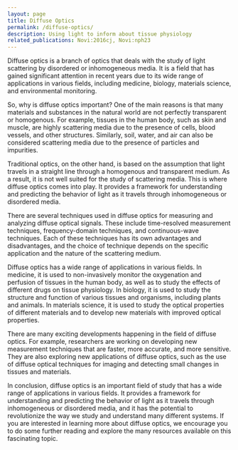 ```yaml
---
layout: page
title: Diffuse Optics
permalink: /diffuse-optics/
description: Using light to inform about tissue physiology
related_publications: Novi:2016cj, Novi:nph23
---
```


Diffuse optics is a branch of optics that deals with the study of light scattering by disordered or inhomogeneous media. It is a field that has gained significant attention in recent years due to its wide range of applications in various fields, including medicine, biology, materials science, and environmental monitoring.

So, why is diffuse optics important? One of the main reasons is that many materials and substances in the natural world are not perfectly transparent or homogenous. For example, tissues in the human body, such as skin and muscle, are highly scattering media due to the presence of cells, blood vessels, and other structures. Similarly, soil, water, and air can also be considered scattering media due to the presence of particles and impurities.

Traditional optics, on the other hand, is based on the assumption that light travels in a straight line through a homogenous and transparent medium. As a result, it is not well suited for the study of scattering media. This is where diffuse optics comes into play. It provides a framework for understanding and predicting the behavior of light as it travels through inhomogeneous or disordered media.

There are several techniques used in diffuse optics for measuring and analyzing diffuse optical signals. These include time-resolved measurement techniques, frequency-domain techniques, and continuous-wave techniques. Each of these techniques has its own advantages and disadvantages, and the choice of technique depends on the specific application and the nature of the scattering medium.

Diffuse optics has a wide range of applications in various fields. In medicine, it is used to non-invasively monitor the oxygenation and perfusion of tissues in the human body, as well as to study the effects of different drugs on tissue physiology. In biology, it is used to study the structure and function of various tissues and organisms, including plants and animals. In materials science, it is used to study the optical properties of different materials and to develop new materials with improved optical properties.

There are many exciting developments happening in the field of diffuse optics. For example, researchers are working on developing new measurement techniques that are faster, more accurate, and more sensitive. They are also exploring new applications of diffuse optics, such as the use of diffuse optical techniques for imaging and detecting small changes in tissues and materials.

In conclusion, diffuse optics is an important field of study that has a wide range of applications in various fields. It provides a framework for understanding and predicting the behavior of light as it travels through inhomogeneous or disordered media, and it has the potential to revolutionize the way we study and understand many different systems. If you are interested in learning more about diffuse optics, we encourage you to do some further reading and explore the many resources available on this fascinating topic.